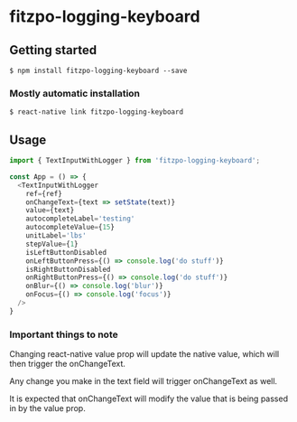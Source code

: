 # fitzpo-logging-keyboard

## Getting started

`$ npm install fitzpo-logging-keyboard --save`

### Mostly automatic installation

`$ react-native link fitzpo-logging-keyboard`

## Usage
```javascript
import { TextInputWithLogger } from 'fitzpo-logging-keyboard';

const App = () => {
  <TextInputWithLogger
    ref={ref}
    onChangeText={text => setState(text)}
    value={text}
    autocompleteLabel='testing'
    autocompleteValue={15}
    unitLabel='lbs'
    stepValue={1}
    isLeftButtonDisabled
    onLeftButtonPress={() => console.log('do stuff')}
    isRightButtonDisabled
    onRightButtonPress={() => console.log('do stuff')}
    onBlur={() => console.log('blur')}
    onFocus={() => console.log('focus')}
  />
}
```

### Important things to note
Changing react-native value prop will update the native value, which will then trigger the onChangeText.

Any change you make in the text field will trigger onChangeText as well.

It is expected that onChangeText will modify the value that is being passed in by the value prop.
